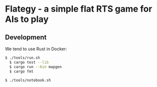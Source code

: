 # Flategy - a simple flat RTS game for AIs to play

## Development

We tend to use Rust in Docker:

```bash
$ ./tools/run.sh
  $ cargo test --lib
  $ cargo run --bin mapgen
  $ cargo fmt

$ ./tools/notebook.sh
```
